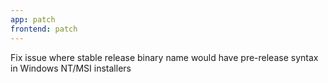 ```yaml
---
app: patch
frontend: patch
---
```


Fix issue where stable release binary name would have pre-release syntax in Windows NT/MSI installers
